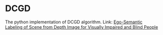 # DCGD
The python implementation of DCGD algorithm.
Link: [Ego-Semantic Labeling of Scene from Depth Image for Visually Impaired and Blind People](https://www.google.com/url?sa=t&rct=j&q=&esrc=s&source=web&cd=&cad=rja&uact=8&ved=2ahUKEwiyt66H4I7uAhWCjaQKHQMcBhoQFjACegQIAxAC&url=https%3A%2F%2Fopenaccess.thecvf.com%2Fcontent_ICCVW_2019%2Fpapers%2FEPIC%2FZatout_Ego-Semantic_Labeling_of_Scene_from_Depth_Image_for_Visually_Impaired_ICCVW_2019_paper.pdf&usg=AOvVaw3K7KIR4RXUZiQ6hWzxnlMM)
